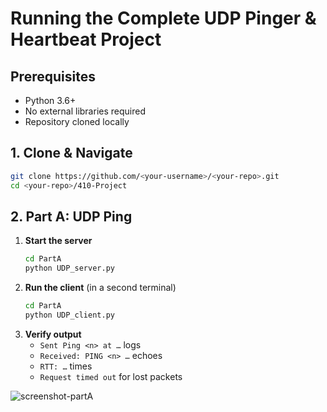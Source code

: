 # Running the Complete UDP Pinger & Heartbeat Project

## Prerequisites
- Python 3.6+
- No external libraries required
- Repository cloned locally

## 1. Clone & Navigate
~~~bash
git clone https://github.com/<your-username>/<your-repo>.git
cd <your-repo>/410-Project
~~~

## 2. Part A: UDP Ping

1. **Start the server**  
   ~~~bash
   cd PartA
   python UDP_server.py
   ~~~
2. **Run the client** (in a second terminal)  
   ~~~bash
   cd PartA
   python UDP_client.py
   ~~~
3. **Verify output**  
   - `Sent Ping <n> at …` logs  
   - `Received: PING <n> …` echoes  
   - `RTT: …` times  
   - `Request timed out` for lost packets

![screenshot-partA](https://github.com/user-attachments/assets/a92056d2-2e84-43ef-88cb-606eb2955b88)
